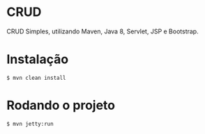 # CRUD
CRUD Simples, utilizando Maven, Java 8, Servlet, JSP e Bootstrap.

# Instalação

```console
$ mvn clean install
```

# Rodando o projeto

```console
$ mvn jetty:run
```